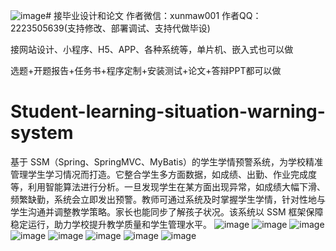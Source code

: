 ![image](https://github.com/user-attachments/assets/aacdd771-8661-450e-ba4c-7471558e29d4)# 接毕业设计和论文
作者微信：xunmaw001  作者QQ：2223505639(支持修改、部署调试、支持代做毕设)

接网站设计、小程序、H5、APP、各种系统等，单片机、嵌入式也可以做

选题+开题报告+任务书+程序定制+安装测试+论文+答辩PPT都可以做
# Student-learning-situation-warning-system
基于 SSM（Spring、SpringMVC、MyBatis）的学生学情预警系统，为学校精准管理学生学习情况而打造。它整合学生多方面数据，如成绩、出勤、作业完成度等，利用智能算法进行分析。一旦发现学生在某方面出现异常，如成绩大幅下滑、频繁缺勤，系统会立即发出预警。教师可通过系统及时掌握学生学情，针对性地与学生沟通并调整教学策略。家长也能同步了解孩子状况。该系统以 SSM 框架保障稳定运行，助力学校提升教学质量和学生管理水平。 
![image](https://github.com/user-attachments/assets/f7e82397-163f-45a4-bbfe-1d7d86aca615)
![image](https://github.com/user-attachments/assets/a9ee75f4-bdc4-4747-8d83-7f49e6b155b0)
![image](https://github.com/user-attachments/assets/dd49f6e6-e8a3-47cc-a39c-9a1090d19273)
![image](https://github.com/user-attachments/assets/bb2680c1-42b1-4aff-a3ae-770862543620)
![image](https://github.com/user-attachments/assets/a5bb6241-8e13-4bee-b53c-bcd38cc2d56a)
![image](https://github.com/user-attachments/assets/3969f7fb-b237-42c6-ae5c-6d7bd0c54fb1)
![image](https://github.com/user-attachments/assets/a069f078-e724-4f6e-9325-bfb0461d913b)
![image](https://github.com/user-attachments/assets/ee6ef853-d589-4c54-a0dc-b4450d10bea1)

